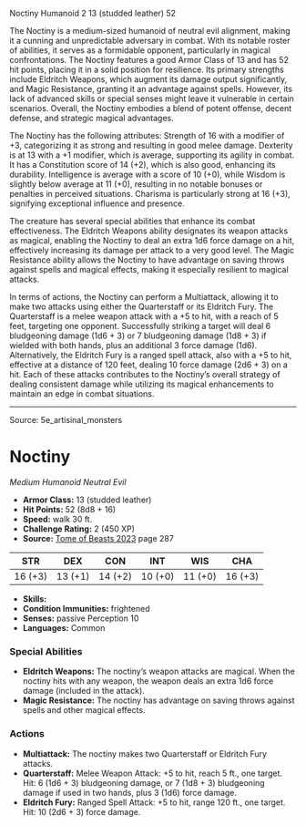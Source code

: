 <MonsterName/>Noctiny</MonsterName>
<CreatureType/>Humanoid</CreatureType>
<CR/>2</CR>
<AC/>13 (studded leather)</AC>
<HP/>52</HP>
<summary>The Noctiny is a medium-sized humanoid of neutral evil alignment, making it a cunning and unpredictable adversary in combat. With its notable roster of abilities, it serves as a formidable opponent, particularly in magical confrontations. The Noctiny features a good Armor Class of 13 and has 52 hit points, placing it in a solid position for resilience. Its primary strengths include Eldritch Weapons, which augment its damage output significantly, and Magic Resistance, granting it an advantage against spells. However, its lack of advanced skills or special senses might leave it vulnerable in certain scenarios. Overall, the Noctiny embodies a blend of potent offense, decent defense, and strategic magical advantages.</summary>

<detail>

The Noctiny has the following attributes: Strength of 16 with a modifier of +3, categorizing it as strong and resulting in good melee damage. Dexterity is at 13 with a +1 modifier, which is average, supporting its agility in combat. It has a Constitution score of 14 (+2), which is also good, enhancing its durability. Intelligence is average with a score of 10 (+0), while Wisdom is slightly below average at 11 (+0), resulting in no notable bonuses or penalties in perceived situations. Charisma is particularly strong at 16 (+3), signifying exceptional influence and presence.

The creature has several special abilities that enhance its combat effectiveness. The Eldritch Weapons ability designates its weapon attacks as magical, enabling the Noctiny to deal an extra 1d6 force damage on a hit, effectively increasing its damage per attack to a very good level. The Magic Resistance ability allows the Noctiny to have advantage on saving throws against spells and magical effects, making it especially resilient to magical attacks.

In terms of actions, the Noctiny can perform a Multiattack, allowing it to make two attacks using either the Quarterstaff or its Eldritch Fury. The Quarterstaff is a melee weapon attack with a +5 to hit, with a reach of 5 feet, targeting one opponent. Successfully striking a target will deal 6 bludgeoning damage (1d6 + 3) or 7 bludgeoning damage (1d8 + 3) if wielded with both hands, plus an additional 3 force damage (1d6). Alternatively, the Eldritch Fury is a ranged spell attack, also with a +5 to hit, effective at a distance of 120 feet, dealing 10 force damage (2d6 + 3) on a hit. Each of these attacks contributes to the Noctiny’s overall strategy of dealing consistent damage while utilizing its magical enhancements to maintain an edge in combat situations.</detail>



---

Source: 5e_artisinal_monsters

# Noctiny

*Medium* *Humanoid* *Neutral Evil*

- **Armor Class:** 13 (studded leather)
- **Hit Points:** 52 (8d8 + 16)
- **Speed:** walk 30 ft.
- **Challenge Rating:** 2 (450 XP)
- **Source:** [Tome of Beasts 2023](https://koboldpress.com/kpstore/product/tome-of-beasts-1-2023-edition/) page 287

| STR | DEX | CON | INT | WIS | CHA |
| --- | --- | --- | --- | --- | --- |
| 16 (+3) | 13 (+1) | 14 (+2) | 10 (+0) | 11 (+0) | 16 (+3) |

- **Skills:** 
- **Condition Immunities:** frightened
- **Senses:** passive Perception 10
- **Languages:** Common

### Special Abilities

- **Eldritch Weapons:** The noctiny’s weapon attacks are magical. When the noctiny hits with any weapon, the weapon deals an extra 1d6 force damage (included in the attack).
- **Magic Resistance:** The noctiny has advantage on saving throws against spells and other magical effects.

### Actions

- **Multiattack:** The noctiny makes two Quarterstaff or Eldritch Fury attacks.
- **Quarterstaff:** Melee Weapon Attack: +5 to hit, reach 5 ft., one target. Hit: 6 (1d6 + 3) bludgeoning damage, or 7 (1d8 + 3) bludgeoning damage if used in two hands, plus 3 (1d6) force damage.
- **Eldritch Fury:** Ranged Spell Attack: +5 to hit, range 120 ft., one target. Hit: 10 (2d6 + 3) force damage.


